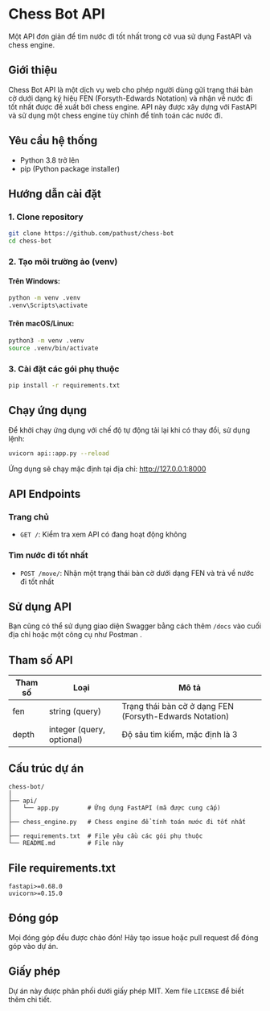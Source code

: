 # Chess Bot API

Một API đơn giản để tìm nước đi tốt nhất trong cờ vua sử dụng FastAPI và chess engine.

## Giới thiệu

Chess Bot API là một dịch vụ web cho phép người dùng gửi trạng thái bàn cờ dưới dạng ký hiệu FEN (Forsyth-Edwards Notation) và nhận về nước đi tốt nhất được đề xuất bởi chess engine. API này được xây dựng với FastAPI và sử dụng một chess engine tùy chỉnh để tính toán các nước đi.

## Yêu cầu hệ thống

- Python 3.8 trở lên
- pip (Python package installer)

## Hướng dẫn cài đặt

### 1. Clone repository

```bash
git clone https://github.com/pathust/chess-bot
cd chess-bot
```

### 2. Tạo môi trường ảo (venv)

#### Trên Windows:

```bash
python -m venv .venv
.venv\Scripts\activate
```

#### Trên macOS/Linux:

```bash
python3 -m venv .venv
source .venv/bin/activate
```

### 3. Cài đặt các gói phụ thuộc

```bash
pip install -r requirements.txt
```

## Chạy ứng dụng

Để khởi chạy ứng dụng với chế độ tự động tải lại khi có thay đổi, sử dụng lệnh:

```bash
uvicorn api::app.py --reload
```

Ứng dụng sẽ chạy mặc định tại địa chỉ: http://127.0.0.1:8000

## API Endpoints

### Trang chủ
- `GET /`: Kiểm tra xem API có đang hoạt động không

### Tìm nước đi tốt nhất
- `POST /move/`: Nhận một trạng thái bàn cờ dưới dạng FEN và trả về nước đi tốt nhất

## Sử dụng API

Bạn cũng có thể sử dụng giao diện Swagger bằng cách thêm ```/docs``` vào cuối địa chỉ hoặc một công cụ như Postman .

## Tham số API

| Tham số | Loại | Mô tả |
|---------|------|-------|
| fen | string (query) | Trạng thái bàn cờ ở dạng FEN (Forsyth-Edwards Notation) |
| depth | integer (query, optional) | Độ sâu tìm kiếm, mặc định là 3 |

## Cấu trúc dự án

```
chess-bot/
│
├── api/
│   └── app.py        # Ứng dụng FastAPI (mã được cung cấp)
│
├── chess_engine.py   # Chess engine để tính toán nước đi tốt nhất
│
├── requirements.txt  # File yêu cầu các gói phụ thuộc
└── README.md         # File này
```

## File requirements.txt

```
fastapi>=0.68.0
uvicorn>=0.15.0
```

## Đóng góp

Mọi đóng góp đều được chào đón! Hãy tạo issue hoặc pull request để đóng góp vào dự án.

## Giấy phép

Dự án này được phân phối dưới giấy phép MIT. Xem file `LICENSE` để biết thêm chi tiết.
